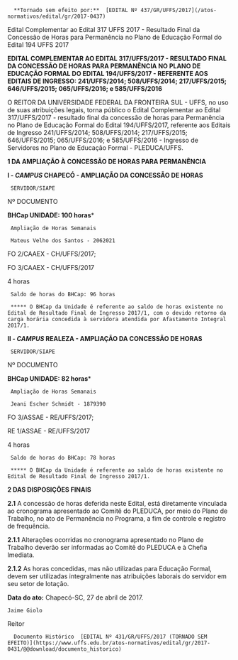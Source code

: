       **Tornado sem efeito por:**  [EDITAL Nº 437/GR/UFFS/2017](/atos-normativos/edital/gr/2017-0437) 

   Edital Complementar ao Edital 317 UFFS 2017 - Resultado Final da Concessão de Horas para Permanência no Plano de Educação Formal do Edital 194 UFFS 2017  

**EDITAL COMPLEMENTAR AO EDITAL 317/UFFS/2017 - RESULTADO FINAL DA CONCESSÃO DE HORAS PARA PERMANÊNCIA NO PLANO DE EDUCAÇÃO FORMAL DO EDITAL 194/UFFS/2017 - REFERENTE AOS EDITAIS DE INGRESSO: 241/UFFS/2014; 508/UFFS/2014; 217/UFFS/2015; 646/UFFS/2015; 065/UFFS/2016; e 585/UFFS/2016**

  

 O REITOR DA UNIVERSIDADE FEDERAL DA FRONTEIRA SUL - UFFS, no uso de suas atribuições legais, torna público o Edital Complementar ao Edital 317/UFFS/2017 - resultado final da concessão de horas para Permanência no Plano de Educação Formal do Edital 194/UFFS/2017, referente aos Editais de Ingresso 241/UFFS/2014; 508/UFFS/2014; 217/UFFS/2015; 646/UFFS/2015; 065/UFFS/2016; e 585/UFFS/2016 - Ingresso de Servidores no Plano de Educação Formal - PLEDUCA/UFFS.

  

 **1 DA AMPLIAÇÃO À CONCESSÃO DE HORAS PARA PERMANÊNCIA**

 **I - *CAMPUS* CHAPECÓ - AMPLIAÇÃO DA CONCESSÃO DE HORAS**

     SERVIDOR/SIAPE

   Nº DOCUMENTO

   **BHCap UNIDADE: 100 horas***

     Ampliação de Horas Semanais

     Mateus Velho dos Santos - 2062021

   FO 2/CAAEX - CH/UFFS/2017;

 FO 3/CAAEX - CH/UFFS/2017

   4 horas

     Saldo de horas do BHCap: 96 horas

     ***** O BHCap da Unidade é referente ao saldo de horas existente no Edital de Resultado Final de Ingresso 2017/1, com o devido retorno da carga horária concedida à servidora atendida por Afastamento Integral 2017/1.

 **II - *CAMPUS* REALEZA - AMPLIAÇÃO DA CONCESSÃO DE HORAS**

     SERVIDOR/SIAPE

   Nº DOCUMENTO

   **BHCap UNIDADE: 82 horas***

     Ampliação de Horas Semanais

     Jeani Escher Schmidt - 1879390

   FO 3/ASSAE - RE/UFFS/2017;

 RE 1/ASSAE - RE/UFFS/2017

   4 horas

     Saldo de horas do BHCap: 78 horas

     ***** O BHCap da Unidade é referente ao saldo de horas existente no Edital de Resultado Final de Ingresso 2017/1.

  **2 DAS DISPOSIÇÕES FINAIS**

 **2.1** A concessão de horas deferida neste Edital, está diretamente vinculada ao cronograma apresentado ao Comitê do PLEDUCA, por meio do Plano de Trabalho, no ato de Permanência no Programa, a fim de controle e registro de frequência.

 **2.1.1** Alterações ocorridas no cronograma apresentado no Plano de Trabalho deverão ser informadas ao Comitê do PLEDUCA e à Chefia Imediata.

 **2.1.2** As horas concedidas, mas não utilizadas para Educação Formal, devem ser utilizadas integralmente nas atribuições laborais do servidor em seu setor de lotação.

   **Data do ato:** Chapecó-SC, 27 de abril de 2017.   
 

    Jaime Giolo   
 Reitor 

      Documento Histórico  [EDITAL Nº 431/GR/UFFS/2017 (TORNADO SEM EFEITO)](https://www.uffs.edu.br/atos-normativos/edital/gr/2017-0431/@@download/documento_historico)     
      